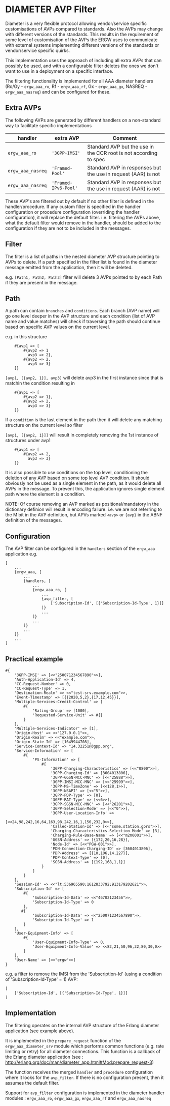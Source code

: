 DIAMETER AVP Filter
===================

Diameter is a very flexible protocol allowing vendor/service specific customisations of AVPs compared to standards. Also the AVPs may change with different versions of the standards. This results in the requirement of some level of customisation of the AVPs the ERGW uses to communicate with external systems implementing different versions of the standards or vendor/service specific quirks.

This implementation uses the approach of including all extra AVPs that can possibly be used, and with a configurable filter deletes the ones we don't want to use in a deployment on a specific interface.

The filtering functionality is implemented for all AAA diameter handlers (Ro/Gy - `ergw_aaa_ro`, Rf - `ergw_aaa_rf`, Gx - `ergw_aaa_gx`, NASREQ - `ergw_aaa_nasreq`) and can be configured for these.


Extra AVPs 
----------
The following AVPs are generated by different handlers on a non-standard way to facilitate specific implementations

| handler           | extra AVP            | Comment                                                              |
|-------------------|----------------------|----------------------------------------------------------------------|
| `ergw_aaa_ro`     | `'3GPP-IMSI'`        | Standard AVP but the use in the CCR root is not according to spec    |
| `ergw_aaa_nasreq` | `'Framed-Pool'`      | Standard AVP in responses but the use in request (AAR) is not        |
| `ergw_aaa_nasreq` | `'Framed-IPv6-Pool'` | Standard AVP in responses but the use in request (AAR) is not        |

These AVP's are filtered out by default if no other filter is defined in the handler/procedure. If any custom filter is specified in the handler configuration or procedure configuration (overriding the handler configuration), it will replace the default filter. i.e. filtering the AVPs above, what the default filter would remove in the handler, should be added to the configuration if they are not to be included in the messages.


Filter
------
The filter is a list of paths in the nested diameter AVP structure pointing to AVPs to delete. If a path specified in the filter list is found in the diameter message emitted from the application, then it will be deleted.

e.g. `[Path1, Path2, Path3]` filter will delete 3 AVPs pointed to by each Path if they are present in the message. 


Path
----
A path can contain `branches` and `conditions`. Each branch (AVP name) will go one level deeper in the AVP structure and each condition (list of AVP name and value matches) will check if traversing the path should continue based on specific AVP values on the current level.

e.g. in this structure 
```
    #{avp1 => [
        #{avp2 => 1
          avp3 => 2},
        #{avp2 => 2,
          avp3 => 3}
    ]}
```

`[avp1, [{avp2, 1}], avp3]` will delete avp3 in the first instance since that is matchin the condition resulting in

```
    #{avp1 => [
        #{avp2 => 1},
        #{avp2 => 2,
          avp3 => 3}
    ]}
```

If a `condition` is the last element in the path then it will delete any matching structure on the current level so filter

`[avp1, [{avp2, 1}]]` will result in completely removing the 1st instance of structures under avp1

```
    #{avp1 => [
        #{avp2 => 2,
          avp3 => 3}
    ]}
```

It is also possible to use conditions on the top level, conditioning the deletion of any AVP based on some top level AVP condition. It should obviously not be used as a single element in the path, as it would delete all AVPs in the message. To prevent this, the application ignores single element path where the element is a condition.

NOTE: Of course removing an AVP marked as positional/mandatory in the dictionary definion will result in encoding failure. i.e. we are not referring to the M bit in the AVP definition, but APVs marked `<avp>` or `{avp}` in the ABNF definition of the messages. 


Configuration
-------------

The AVP filter can be configured in the `handlers` section of the `ergw_aaa` application e.g.

```
[
    ...
    {ergw_aaa, [
        ...
        {handlers, [
            ...
            {ergw_aaa_ro, [
                ...
                {avp_filter, [
                    ['Subscription-Id', [{'Subscription-Id-Type', 1}]]
                ]}
                ...
            ]}
            ...
        ]}
        ...
    ]}
    ...
]
```

Practical example
-----------------

```
#{
    '3GPP-IMSI' => [<<"250071234567890">>],
    'Auth-Application-Id' => 4,
    'CC-Request-Number' => 0,
    'CC-Request-Type' => 1,
    'Destination-Realm' => <<"test-srv.example.com">>,
    'Event-Timestamp' => [{{2020,5,2},{17,12,45}}],
    'Multiple-Services-Credit-Control' => [
        #{
            'Rating-Group' => [1000],
            'Requested-Service-Unit' => #{}
        }
    ],
    'Multiple-Services-Indicator' => [1],
    'Origin-Host' => <<"127.0.0.1">>,
    'Origin-Realm' => <<"example.com">>,
    'Origin-State-Id' => [1649944708],
    'Service-Context-Id' => "14.32251@3gpp.org",
    'Service-Information' => [
        #{
            'PS-Information' => [
                #{
                    '3GPP-Charging-Characteristics' => [<<"0800">>],
                    '3GPP-Charging-Id' => [3604013806],
                    '3GPP-GGSN-MCC-MNC' => [<<"25888">>],
                    '3GPP-IMSI-MCC-MNC' => [<<"25999">>],
                    '3GPP-MS-TimeZone' => [<<128,1>>],
                    '3GPP-NSAPI' => [<<"5">>],
                    '3GPP-PDP-Type' => [0],
                    '3GPP-RAT-Type' => [<<6>>],
                    '3GPP-SGSN-MCC-MNC' => [<<"26201">>],
                    '3GPP-Selection-Mode' => [<<"0">>],
                    '3GPP-User-Location-Info' =>
                        [<<24,98,242,16,64,163,98,242,16,1,156,232,0>>],
                    'Called-Station-Id' => [<<"some.station.gprs">>],
                    'Charging-Characteristics-Selection-Mode' => [3],
                    'Charging-Rule-Base-Name' => [<<"m2m0001">>],
                    'GGSN-Address' => [{172,20,16,28}],
                    'Node-Id' => [<<"PGW-001">>],
                    'PDN-Connection-Charging-ID' => [3604013806],
                    'PDP-Address' => [{10,106,14,227}],
                    'PDP-Context-Type' => [0],
                    'SGSN-Address' => [{192,168,1,1}]
                }
            ]
        }
    ],
    'Session-Id' => <<"lt;536965590;1612833792;913179202621">>,
    'Subscription-Id' => [
        #{
            'Subscription-Id-Data' => <<"46702123456">>,
            'Subscription-Id-Type' => 0
        },
       #{
            'Subscription-Id-Data' => <<"250071234567890">>,
            'Subscription-Id-Type' => 1
        }
    ],
    'User-Equipment-Info' => [
        #{
            'User-Equipment-Info-Type' => 0,
            'User-Equipment-Info-Value' => <<82,21,50,96,32,80,30,0>>
        }
    ],
    'User-Name' => [<<"ergw">>]
}
```

e.g. a filter to remove the IMSI from the 'Subscription-Id' (using a condition of 'Subscription-Id-Type' = 1) AVP:

```
[
    ['Subscription-Id', [{'Subscription-Id-Type', 1}]]
]
```

Implementation
--------------

The filtering operates on the internal AVP structure of the Erlang diameter application (see example above).

It is implemented in the `prepare_request` function of the `ergw_aaa_diameter_srv` module which performs common functions (e.g. rate limiting or retry) for all diameter connections. This function is a callback of the Erlang diameter application (see : http://erlang.org/doc/man/diameter_app.html#Mod:prepare_request-3)

The function receives the merged `handler` and `procedure` configuration where it looks for the `avp_filter`. If there is no configuration present, then it assumes the default filter.

Support for `avp_filter` configuration is implemented in the diameter handler modules : `ergw_aaa_ro`, `ergw_aaa_gx`, `ergw_aaa_rf` and `ergw_aaa_nasreq`

